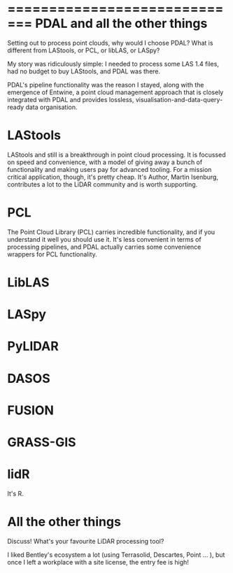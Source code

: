 =============================
PDAL and all the other things
=============================

Setting out to process point clouds, why would I choose PDAL? What is different from LAStools, or PCL, or libLAS, or LASpy?

My story was ridiculously simple: I needed to process some LAS 1.4 files, had no budget to buy LAStools, and PDAL was there.

PDAL's pipeline functionality was the reason I stayed, along with the emergence of Entwine, a point cloud management approach that is closely integrated with PDAL and provides lossless, visualisation-and-data-query-ready data organisation.

LAStools
========
LAStools and still is a breakthrough in point cloud processing. It is focussed on speed and convenience, with a model of giving away a bunch of functionality and making users pay for advanced tooling. For a mission critical application, though, it's pretty cheap. It's Author, Martin Isenburg, contributes a lot to the LiDAR community and is worth supporting. 

PCL
===
The Point Cloud Library (PCL) carries incredible functionality, and if you understand it well you should use it. It's less convenient in terms of processing pipelines, and PDAL actually carries some convenience wrappers for PCL functionality.

LibLAS
======


LASpy
=====


PyLIDAR
=======


DASOS
=====


FUSION
======


GRASS-GIS
=========


lidR
====
It's R. 

All the other things
====================
Discuss! What's your favourite LiDAR processing tool?

I liked Bentley's ecosystem a lot (using Terrasolid, Descartes, Point ... ), but once I left a workplace with a site license, the entry fee is high!
